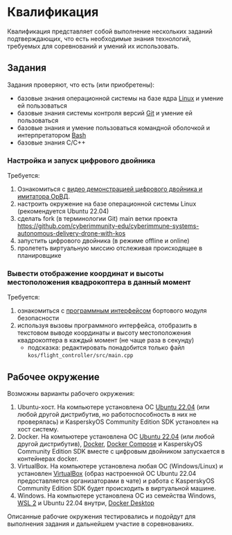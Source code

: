 # Квалификация

Квалификация представляет собой выполнение нескольких заданий подтверждающих, что есть необходимые знания технологий, требуемых для соревнований и умений их использовать.

## Задания

Задания проверяют, что есть (или приобретены):

- базовые знания операционной системы на базе ядра [Linux](http://heap.altlinux.org/modules/linux_intro/index.html) и умение ей пользоваться
- базовые знания системы контроля версий [Git](https://git-scm.com/book/en/v2) и умение ей пользоваться
- базовые знания и умение пользоваться командной оболочкой и интерпретатором [Bash](https://www.gnu.org/software/bash/manual/bash.html)
- базовые знания C/C++

### Настройка и запуск цифрового двойника

Требуется:

1. Ознакомиться с [видео демонстрацией цифрового двойника и имитатора ОрВД](https://youtu.be/ytzJ13hsMwg?t=265).
2. настроить окружение на базе операционной системы Linux (рекомендуется Ubuntu 22.04)
3. сделать fork (в терминологии Git) main ветки проекта https://github.com/cyberimmunity-edu/cyberimmune-systems-autonomous-delivery-drone-with-kos
4. запустить цифрового двойника (в режиме offline и online)
5. пролететь виртуальную миссию отслеживая происходящее в планировщике

### Вывести отображение координат и высоты местоположения квадрокоптера в данный момент

Требуется:

1. ознакомиться с [программным интерфейсом](https://github.com/cyberimmunity-edu/cyberimmune-systems-autonomous-delivery-drone-with-kos/blob/main/README.kos.md) бортового модуля безопасности
2. используя вызовы программного интерфейса, отобразить в текстовом выводе координаты и высоту местоположения квадрокоптера в каждый момент (не чаще раза в секунду)
    - подсказка: редактировать понадобится только файл `kos/flight_controller/src/main.cpp`

## Рабочее окружение

Возможны варианты рабочего окружения:

1. Ubuntu-хост. На компьютере установлена ОС [Ubuntu 22.04](https://releases.ubuntu.com/jammy/) (или любой другой дистрибутив, но работоспособность в них не проверялась) и KasperskyOS Community Edition SDK установлен на хост систему.
2. Docker. На компьютере установлена ОС [Ubuntu 22.04](https://releases.ubuntu.com/jammy/) (или любой другой дистрибутив), [Docker](https://docs.docker.com/get-started/overview/), [Docker Compose](https://docs.docker.com/compose/) и KasperskyOS Community Edition SDK вместе с цифровым двойником запускается в контейнерах docker.
3. VirtualBox. На компьютере установлена любая ОС (Windows/Linux) и установлен [VirtualBox](https://www.virtualbox.org/) (образ настроенной ОС Ubuntu 22.04 предоставляется организаторами в чате) и работа с KasperskyOS Community Edition SDK будет происходить в виртуальной машине.
4. Windows. На компьютере установлена ОС из семейства Windows, [WSL 2](https://learn.microsoft.com/ru-ru/windows/wsl/install) и Ubuntu 22.04 внутри, [Docker Desktop](https://www.docker.com/products/docker-desktop/)

Описанные рабочие окружения тестировались и подойдут для выполнения задания и дальнейшем участие в соревнованиях.
